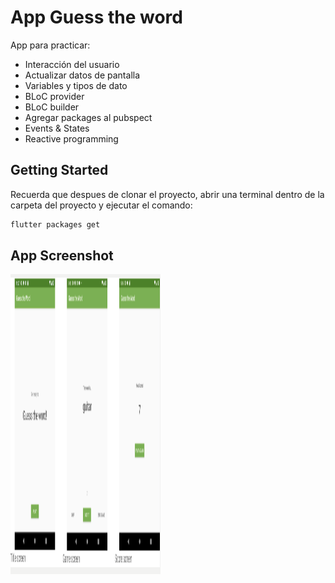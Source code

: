 # App Guess the word

App para practicar:
 - Interacción del usuario
 - Actualizar datos de pantalla
 - Variables y tipos de dato
 - BLoC provider
 - BLoC builder
 - Agregar packages al pubspect
 - Events & States
 - Reactive programming

## Getting Started

Recuerda que despues de clonar el proyecto, abrir una terminal dentro de la carpeta del proyecto y ejecutar el comando:

```sh
flutter packages get
``` 

## App Screenshot


<img src="screenshot/Capture0.png" width="240" height="480" />